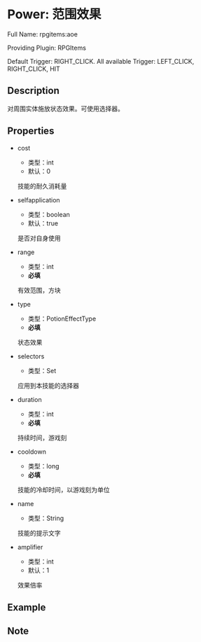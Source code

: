 # Power: 范围效果

<!-- 本文件是通过游戏内 `/rpgitem gen-wiki` 命令生成的。 -->
<!-- 请只在对应的 "beginCustomXXXX" 与 "endCustomXXXX" 间编辑。  -->
<!-- 如果您想修改技能或其属性的描述， -->
<!-- 请修改 "resources/lang/zh_CN.yml" 中对应的项。 -->

Full Name: rpgitems:aoe

Providing Plugin: RPGItems

Default Trigger: RIGHT_CLICK. All available Trigger: LEFT_CLICK, RIGHT_CLICK, HIT


<!-- beginCustomHeader -->
<!-- endCustomHeader -->

## Description

对周围实体施放状态效果。可使用选择器。
<!-- beginCustomDescription -->
<!-- endCustomDescription -->

## Properties

* cost

  * 类型：int
  * 默认：0

  技能的耐久消耗量

* selfapplication

  * 类型：boolean
  * 默认：true

  是否对自身使用

* range

  * 类型：int
  * **必填**

  有效范围，方块

* type

  * 类型：PotionEffectType
  * **必填**

  状态效果

* selectors

  * 类型：Set<String>

  应用到本技能的选择器

* duration

  * 类型：int
  * **必填**

  持续时间，游戏刻

* cooldown

  * 类型：long
  * **必填**

  技能的冷却时间，以游戏刻为单位

* name

  * 类型：String

  技能的提示文字

* amplifier

  * 类型：int
  * 默认：1

  效果倍率


<!-- beginCustomProperties -->
<!-- endCustomProperties -->

## Example

<!-- beginCustomExample -->
<!-- endCustomExample -->

## Note

<!-- beginCustomNote -->
<!-- endCustomNote -->